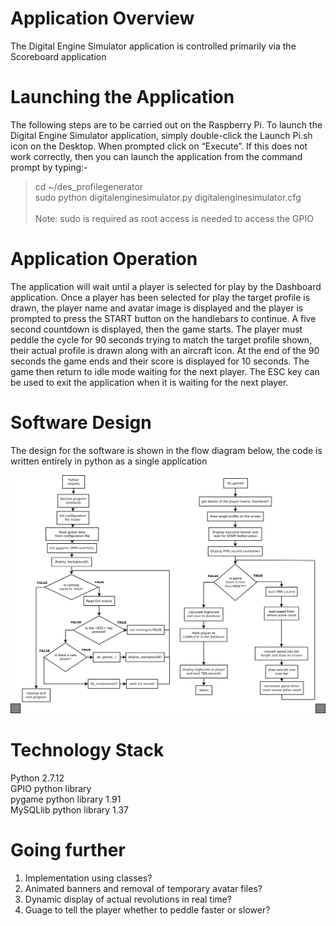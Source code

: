 
# Application Overview
The Digital Engine Simulator application is controlled primarily via the Scoreboard application

# Launching the Application
The following steps are to be carried out on the Raspberry Pi.
To launch the Digital Engine Simulator application, simply double-click the Launch Pi.sh icon on the Desktop.  When prompted click on “Execute”.
If this does not work correctly, then you can launch the application from the command prompt by typing:-<br>
> cd ~/des_profilegenerator <br>
> sudo python digitalenginesimulator.py digitalenginesimulator.cfg <br> <br>
> Note: sudo is required as root access is needed to access the GPIO 

# Application Operation
The application will wait until a player is selected for play by the Dashboard application.  Once a player has been selected for play the target profile is drawn, the player name and avatar image is displayed and the player is prompted to press the START button on the handlebars to continue.  A five second countdown is displayed, then the game starts.  The player must peddle the cycle for 90 seconds trying to match the target profile shown, their actual profile is drawn along with an aircraft icon.  At the end of the 90 seconds the game ends and their score is displayed for 10 seconds.  The game then return to idle mode waiting for the next player.  The ESC key can be used to exit the application when it is waiting for the next player.

# Software Design
The design for the software is shown in the flow diagram below, the code is written entirely in python as a single application

<a href="digitalenginesimulator.png" target="_blank"><img src="digitalenginesimulator.png" alt="profile generator design" style="max-width:100%;"></a></p>

# Technology Stack
Python 2.7.12<br>
GPIO python library<br>
pygame python library 1.91<br>
MySQLlib python library 1.37<br>

# Going further
1. Implementation using classes?<br>
2. Animated banners and removal of temporary avatar files?<br>
3. Dynamic display of actual revolutions in real time?<br>
4. Guage to tell the player whether to peddle faster or slower?<br>
